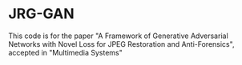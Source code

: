 # JRG-GAN
This code is for the paper "A Framework of Generative Adversarial Networks with Novel Loss for JPEG Restoration and Anti-Forensics", accepted in "Multimedia Systems"
